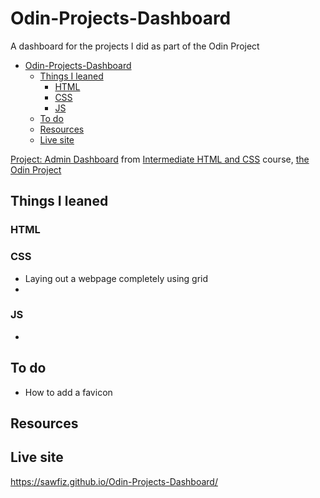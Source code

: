 # Odin-Projects-Dashboard
A dashboard for the projects I did as part of the Odin Project

- [Odin-Projects-Dashboard](#odin-projects-dashboard)
  - [Things I leaned](#things-i-leaned)
    - [HTML](#html)
    - [CSS](#css)
    - [JS](#js)
  - [To do](#to-do)
  - [Resources](#resources)
  - [Live site](#live-site)

[Project: Admin Dashboard](https://www.theodinproject.com/lessons/node-path-intermediate-html-and-css-admin-dashboard) from [Intermediate HTML and CSS](https://www.theodinproject.com/paths/full-stack-javascript/courses/intermediate-html-and-css) course, [the Odin Project](https://www.theodinproject.com/)

## Things I leaned
### HTML

### CSS
- Laying out a webpage completely using grid
- 

### JS
- 

## To do
- How to add a favicon

## Resources

## Live site
https://sawfiz.github.io/Odin-Projects-Dashboard/
